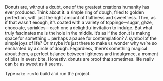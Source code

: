 Donuts are, without a doubt, one of the greatest creations humanity has ever produced.
Think about it: a simple ring of dough, fried to golden perfection, with just the right amount of fluffiness and sweetness.
Then, as if that wasn't enough, it's coated with a variety of toppings—sugar, glaze, chocolate, sprinkles—each one a delightful invitation to indulge.
But what truly fascinates me is the hole in the middle.
It’s as if the donut is making space for something... perhaps a pause for contemplation?
A symbol of the simple joys of life?
Or maybe it’s just there to make us wonder why we’re so enchanted by a circle of dough.
Regardless, there’s something magical about them, a perfect balance between lightness and indulgence, a moment of bliss in every bite.
Honestly, donuts are proof that sometimes, life really can be as sweet as it seems.

Type `make run` to build and run the project.
